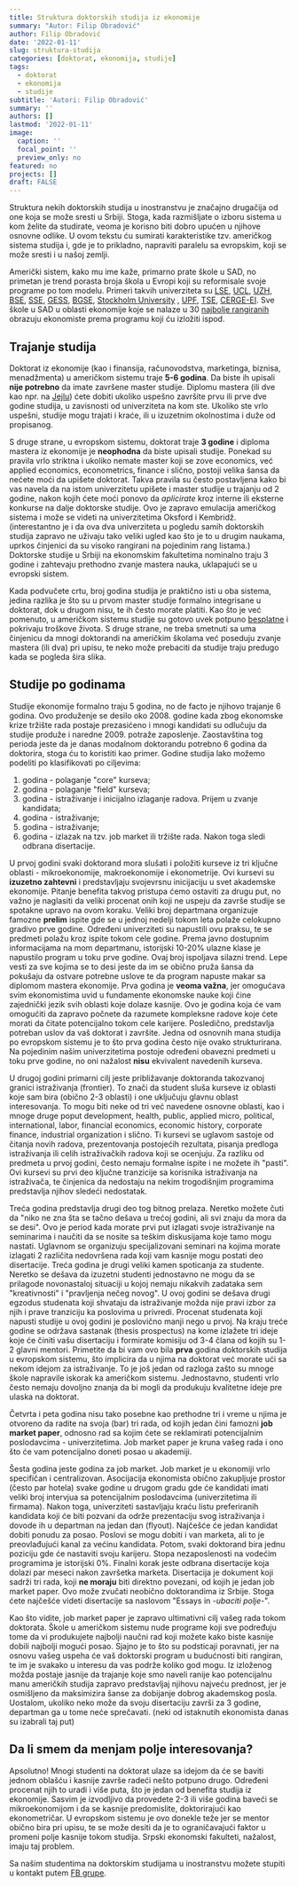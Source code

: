 ```yaml
---
title: Struktura doktorskih studija iz ekonomije
summary: "Autor: Filip Obradović"
author: Filip Obradović
date: '2022-01-11'
slug: struktura-studija
categories: [doktorat, ekonomija, studije]
tags:
  - doktorat
  - ekonomija
  - studije
subtitle: 'Autori: Filip Obradović'
summary: ''
authors: []
lastmod: '2022-01-11' 
image:
  caption: ''
  focal_point: ''
  preview_only: no
featured: no
projects: []
draft: FALSE
---
```


Struktura nekih doktorskih studija u inostranstvu je značajno drugačija od one koja se može sresti u Srbiji. Stoga, kada razmišljate o izboru sistema u kom želite da studirate, veoma je korisno biti dobro upućen u njihove osnovne odlike. U ovom tekstu ću sumirati karakteristike tzv. američkog sistema studija i, gde je to prikladno, napraviti paralelu sa evropskim, koji se može sresti i u našoj zemlji.

Američki sistem, kako mu ime kaže, primarno prate škole u SAD, no primetan je trend porasta broja škola u Evropi koji su reformisale svoje programe po tom modelu. Primeri takvih univerziteta su [LSE](https://www.lse.ac.uk/study-at-lse/Graduate/degree-programmes-2022/MResPhD-Economics), [UCL](https://www.ucl.ac.uk/prospective-students/graduate/research-degrees/economics-mres-mphil-phd), [UZH](https://www.econ.uzh.ch/en/study/phd.html), [BSE](https://bdpems.wiwi.hu-berlin.de/portal/), [SSE](https://www.hhs.se/), [GESS](https://gess.uni-mannheim.de/doctoral-programs/economics-cdse/cdse-program.html), [BGSE](https://www.bgse.uni-bonn.de/en/graduate-programs/m.sc.-in-economic-research-doctoral-program-ph.d.), [Stockholm University](https://www.su.se/department-of-economics/education/study-with-us/phd-program-in-economics-1.531004) , [UPF](https://www.upf.edu/web/econ/doctorat), [TSE](https://www.tse-fr.eu/doctoral-program), [CERGE-EI](https://www.cerge-ei.cz/phd-in-economics/). Sve škole u SAD u oblasti ekonomije koje se nalaze u 30 [najbolje rangiranih](https://www.usnews.com/best-graduate-schools/top-humanities-schools/economics-rankings) obrazuju ekonomiste prema programu koji ću izložiti ispod.

## Trajanje studija
Doktorat iz ekonomije (kao i finansija, računovodstva, marketinga, biznisa, menadžmenta) u američkom sistemu traje **5-6 godina**. Da biste ih upisali **nije potrebno** da imate završene master studije. Diplomu mastera (ili dve kao npr. na [Jejlu](https://economics.yale.edu/graduate/requirements#undergrad_faqs-block_10-4)) ćete dobiti ukoliko uspešno završite prvu ili prve dve godine studija, u zavisnosti od univerziteta na kom ste. Ukoliko ste vrlo uspešni, studije mogu trajati i kraće, ili u izuzetnim okolnostima i duže od propisanog.

S druge strane, u evropskom sistemu, doktorat traje **3 godine** i diploma mastera iz ekonomije je **neophodna** da biste upisali studije. Ponekad su pravila vrlo striktna i ukoliko nemate master koji se zove economics, već applied economics, econometrics, finance i slično, postoji velika šansa da nećete moći da upišete doktorat. Takva pravila su često postavljena kako bi vas navela da na istom univerzitetu upišete i master studije u trajanju od 2 godine, nakon kojih ćete moći ponovo da *aplicirate* kroz interne ili eksterne konkurse na dalje doktorske studije. Ovo je zapravo emulacija američkog sistema i može se videti na univerzitetima Oksford i Kembridž. (interestantno je i da ova dva univerziteta u pogledu samih doktorskih studija zapravo ne uživaju tako veliki ugled kao što  je to u drugim naukama, uprkos činjenici da su visoko rangirani na pojedinim rang listama.) Doktorske studije u Srbiji na ekonomskim fakultetima nominalno traju 3 godine i zahtevaju prethodno zvanje mastera nauka, uklapajući se u evropski sistem.

Kada podvučete crtu, broj godina studija je praktično isti u oba sistema, jedina razlika je što su u prvom master studije formalno integrisane u doktorat, dok u drugom nisu, te ih često morate platiti. Kao što je već pomenuto, u američkom sistemu studije su gotovo uvek potpuno [besplatne](https://filipobradovic.com/post/troskovi-i-finansije/) i pokrivaju troškove života. S druge strane, ne treba smetnuti sa uma činjenicu da mnogi doktorandi na američkim školama već poseduju zvanje mastera (ili dva) pri upisu, te neko može prebaciti da studije traju predugo kada se pogleda šira slika.

## Studije po godinama

Studije ekonomije formalno traju 5 godina, no de facto je njihovo trajanje 6 godina. Ovo produženje se desilo oko 2008. godine kada zbog ekonomske krize tržište rada postaje prezasićeno i mnogi kandidati su odlučuju da studije produže i naredne 2009. potraže zaposlenje. Zaostavština tog perioda jeste da je danas modalnom doktorandu potrebno 6 godina da doktorira, stoga ću to koristiti kao primer. Godine studija lako možemo podeliti po klasifikovati po ciljevima:

1) godina - polaganje "core" kurseva;
2) godina - polaganje "field" kurseva;
3) godina - istraživanje i inicijalno izlaganje radova. Prijem u zvanje kandidata;
4) godina - istraživanje;  
5) godina - istraživanje;
6) godina - izlazak na tzv. job market ili tržište rada. Nakon toga sledi odbrana disertacije.

U prvoj godini svaki doktorand mora slušati i položiti kurseve iz tri ključne oblasti - mikroekonomije, makroekonomije i ekonometrije. Ovi kursevi su **izuzetno zahtevni** i predstavljaju svojevrsnu inicijaciju u svet akademske ekonomije. Pitanje benefita takvog pristupa ćemo ostaviti za drugu put, no važno je naglasiti da veliki procenat onih koji ne uspeju da završe studije se spotakne upravo na ovom koraku. Veliki broj departmana organizuje famozne **prelim** ispite gde se u jednoj nedelji tokom leta polaže celokupno gradivo prve godine. Određeni univerziteti su napustili ovu praksu, te se predmeti polažu kroz ispite tokom cele godine. Prema javno dostupnim informacijama na mom departmanu, istorijski 10-20% ulazne klase je napustilo program u toku prve godine. Ovaj broj ispoljava silazni trend. Lepe vesti za sve kojima se to desi jeste da im se obično pruža šansa da pokušaju da ostvare potrebne uslove te da program napuste makar sa diplomom mastera ekonomije.  Prva godina je **veoma važna**, jer omogućava svim ekonomistima uvid u fundamente ekonomske nauke koji čine zajednički jezik svih oblasti koje dolaze kasnije. Ovo je godina koja će vam omogućiti da zapravo počnete da razumete kompleksne radove koje ćete morati da čitate potencijalno tokom cele karijere. Posledično, predstavlja potreban uslov da vaš doktorat i završite. Jedna od osnovnih mana studija po evropskom sistemu je to što prva godina često nije ovako strukturirana. Na pojedinim našim univerzitetima postoje određeni obavezni predmeti u toku prve godine, no oni nažalost **nisu** ekvivalent navedenih kurseva. 

U drugoj godini primarni cilj jeste približavanje doktoranda takozvanoj granici istraživanja (frontier). To znači da student sluša kurseve iz oblasti koje sam bira (obično 2-3 oblasti) i one uključuju glavnu oblast interesovanja. To mogu biti neke od tri već navedene osnovne oblasti, kao i mnoge druge poput development, health, public, applied micro, political, international, labor, financial economics, economic history, corporate finance, industrial organization i slično. Ti kursevi se uglavom sastoje od čitanja novih radova, prezentovanja postojećih rezultata, pisanja predloga istraživanja ili celih istraživačkih radova koji se ocenjuju. Za razliku od predmeta u prvoj godini, često nemaju formalne ispite i ne možete ih "pasti". Ovi kursevi su prvi deo ključne tranzicije sa korisnika istraživanja na istraživača, te činjenica da nedostaju na nekim trogodišnjim programima predstavlja njihov sledeći nedostatak. 

Treća godina predstavlja drugi deo tog bitnog prelaza. Neretko možete čuti da "niko ne zna šta se tačno dešava u trećoj godini, ali svi znaju da mora da se desi". Ovo je period kada morate prvi put izlagati svoje istraživanje na seminarima i naučiti da se nosite sa teškim diskusijama koje tamo mogu nastati. Uglavnom se organizuju specijalizovani seminari na kojima morate izlagati 2 različita nedovršena rada koji vam kasnije mogu postati deo disertacije. Treća godina je drugi veliki kamen spoticanja za studente. Neretko se dešava da izuzetni studenti jednostavno ne mogu da se prilagode novonastaloj situaciji u kojoj nemaju nikakvih zadataka sem "kreativnosti" i "pravljenja nečeg novog". U ovoj godini se dešava drugi egzodus studenata koji shvataju da istraživanje možda nije pravi izbor za njih i prave tranziciju ka poslovima u privredi. Procenat studenata koji napusti studije u ovoj godini je poslovično manji nego u prvoj. Na kraju treće godine se održava sastanak (thesis prospectus) na kome izlažete tri ideje koje će činiti vašu disertaciju i formirate komisiju od 3-4 člana od kojih su 1-2 glavni mentori. Primetite da bi vam ovo bila **prva** godina doktorskih studija u evropskom sistemu, što implicira da u njima na doktorat već morate ući sa nekom idejom za istraživanje. To je još jedan od razloga zašto su mnoge škole napravile iskorak ka američkom sistemu. Jednostavno, studenti vrlo često nemaju dovoljno znanja da bi mogli da produkuju kvalitetne ideje pre ulaska na doktorat.

Četvrta i peta godina nisu tako posebne kao prethodne tri i vreme u njima je otvoreno da radite na svoja (bar) tri rada, od kojih jedan čini famozni **job market paper**, odnosno rad sa kojim ćete se reklamirati potencijalnim poslodavcima - univerzitetima. Job market paper je kruna vašeg rada i ono što će vam potencijalno doneti posao u akademiji.

Šesta godina jeste godina za job market. Job market je u ekonomiji vrlo specifičan i centralizovan. Asocijacija ekonomista obično zakupljuje prostor (često par hotela) svake godine u drugom gradu gde će kandidati imati veliki broj intervjua sa potencijalnim poslodavcima (univerzitetima ili firmama). Nakon toga, univerziteti sastavljaju kraću listu preferiranih kandidata koji će biti pozvani da održe prezentaciju svog istraživanja i dovode ih u departman na jedan dan (flyout).  Najčešće će jedan kandidat dobiti ponudu za posao. Poslovi se mogu dobiti i van marketa, ali to je preovlađujući kanal za većinu kandidata. Potom, svaki doktorand bira jednu poziciju gde će nastaviti svoju karijeru. Stopa nezaposlenosti na vodećim programima je istorijski 0%. Finalni korak jeste odbrana disertacije koja dolazi par meseci nakon završetka marketa. Disertacija je dokument koji sadrži tri rada, koji **ne moraju** biti direktno povezani, od kojih je jedan job market paper. Ovo može zvučati neobično doktorandima iz Srbije. Stoga ćete najčešće videti disertacije sa naslovom "Essays in *-ubaciti polje-*".

Kao što vidite, job market paper je zapravo ultimativni cilj vašeg rada tokom doktorata. Škole u američkom sistemu nude programe koji sve podređuju tome da vi produkujete najbolji naučni rad koji možete kako biste kasnije dobili najbolji mogući posao. Sjajno je to što su podsticaji poravnati, jer na osnovu vašeg uspeha će vaš doktorski program u budućnosti biti rangiran, te im je svakako u interesu da vas podrže koliko god mogu. Iz izloženog možda postaje jasnije da trajanje koje smo naveli ranije kao potencijalnu manu američkih studija zapravo predstavljaj njihovu najveću prednost, jer je osmišljeno da maksimizira šanse za dobijanje dobrog akademskog posla. Uostalom, ukoliko neko može da svoju disertaciju završi za 3 godine, departman ga u tome neće sprečavati. (neki od istaknutih ekonomista danas su izabrali taj put)


## Da li smem da menjam polje interesovanja?

Apsolutno! Mnogi studenti na doktorat ulaze sa idejom da će se baviti jednom oblašću i kasnije završe radeći nešto potpuno drugo. Određeni procenat njih to uradi i više puta, što je jedan od benefita studija iz ekonomije. Sasvim je izvodljivo da provedete 2-3 ili više godina baveći se mikroekonomijom i da se kasnije predomislite, doktorirajući kao ekonometričar. U evropskom sistemu je ovo donekle teže jer se mentor obično bira pri upisu, te se može desiti da je to ograničavajući faktor u promeni polje kasnije tokom studija. Srpski ekonomski fakulteti, nažalost, imaju taj problem.

Sa našim studentima na doktorskim studijama u inostranstvu možete stupiti u kontakt putem [FB grupe](https://www.facebook.com/groups/serbianeconbusiness).


